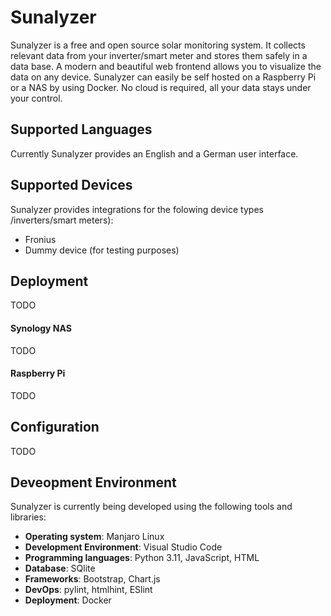 # Sunalyzer
Sunalyzer is a free and open source solar monitoring system. It collects relevant data from your inverter/smart meter and stores them safely in a data base. A modern and beautiful web frontend allows you to visualize the data on any device. Sunalyzer can easily be self hosted on a Raspberry Pi or a NAS by using Docker. No cloud is required, all your data stays under your control.

## Supported Languages
Currently Sunalyzer provides an English and a German user interface.

## Supported Devices
Sunalyzer provides integrations for the folowing device types /inverters/smart meters):
* Fronius
* Dummy device (for testing purposes)

## Deployment
TODO

#### Synology NAS
TODO

#### Raspberry Pi
TODO

## Configuration
TODO

## Deveopment Environment
Sunalyzer is currently being developed using the following tools and libraries:
* **Operating system**: Manjaro Linux
* **Development Environment**: Visual Studio Code
* **Programming languages**: Python 3.11, JavaScript, HTML
* **Database**: SQlite
* **Frameworks**: Bootstrap, Chart.js
* **DevOps**: pylint, htmlhint, ESlint
* **Deployment**: Docker
